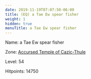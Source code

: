 ```yaml
---
date: 2019-11-19T07:07:50-06:00
title: (EQ) a Tae Ew spear fisher
weight: 1
hidden: true
menuTitle: a Tae Ew spear fisher
---
```


Name: a Tae Ew spear fisher


Zone: [Accursed Temple of Cazic-Thule](/en/eq/exploration/accursed_temple_of_cazicthule)

Level: 54

Hitpoints: 14750